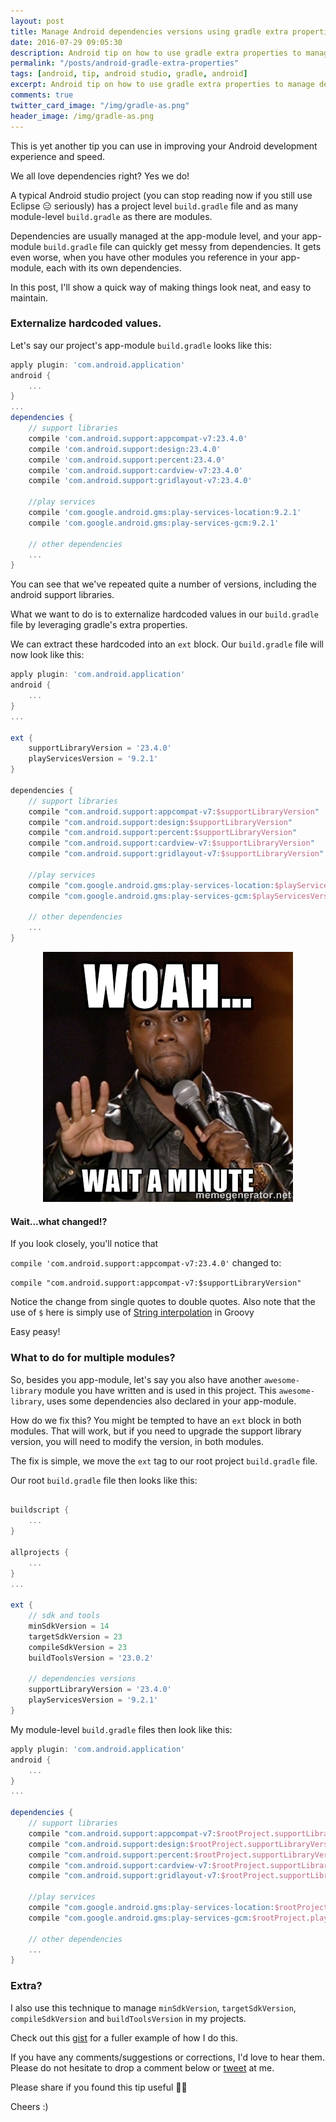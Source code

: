 ```yaml
---
layout: post
title: Manage Android dependencies versions using gradle extra properties.
date: 2016-07-29 09:05:30
description: Android tip on how to use gradle extra properties to manage dependency versioning
permalink: "/posts/android-gradle-extra-properties"
tags: [android, tip, android studio, gradle, android]
excerpt: Android tip on how to use gradle extra properties to manage dependency versioning
comments: true
twitter_card_image: "/img/gradle-as.png"
header_image: /img/gradle-as.png
---
```


This is yet another tip you can use in improving your Android development experience
and speed.

We all love dependencies right? Yes we do!

A typical Android studio project (you can stop reading now if you still use Eclipse 😑 seriously)
has a project level `build.gradle` file and as many module-level `build.gradle` as there are modules.

Dependencies are usually managed at the app-module level, and your app-module `build.gradle` file
can quickly get messy from dependencies. It gets even worse, when you have other modules you reference
in your app-module, each with its own dependencies.

In this post, I'll show a quick way of making things look neat, and easy to maintain.

### Externalize hardcoded values.

Let's say our project's app-module `build.gradle` looks like this:

``` gradle  
apply plugin: 'com.android.application'
android {
    ...
}
...
dependencies {
    // support libraries
    compile 'com.android.support:appcompat-v7:23.4.0'
    compile 'com.android.support:design:23.4.0'
    compile 'com.android.support:percent:23.4.0'
    compile 'com.android.support:cardview-v7:23.4.0'
    compile 'com.android.support:gridlayout-v7:23.4.0'

    //play services
    compile 'com.google.android.gms:play-services-location:9.2.1'
    compile 'com.google.android.gms:play-services-gcm:9.2.1'

    // other dependencies
    ...
}
```

You can see that we've repeated quite a number of versions, including the
android support libraries.

What we want to do is to externalize hardcoded values in our `build.gradle` file by
leveraging gradle's extra properties.

We can extract these hardcoded into an `ext` block. Our `build.gradle` file will now look like this:

``` gradle  
apply plugin: 'com.android.application'
android {
    ...
}
...

ext {
    supportLibraryVersion = '23.4.0'
    playServicesVersion = '9.2.1'
}

dependencies {
    // support libraries
    compile "com.android.support:appcompat-v7:$supportLibraryVersion"
    compile "com.android.support:design:$supportLibraryVersion"
    compile "com.android.support:percent:$supportLibraryVersion"
    compile "com.android.support:cardview-v7:$supportLibraryVersion"
    compile "com.android.support:gridlayout-v7:$supportLibraryVersion"

    //play services
    compile "com.google.android.gms:play-services-location:$playServicesVersion"
    compile "com.google.android.gms:play-services-gcm:$playServicesVersion"

    // other dependencies
    ...
}
```

<p align="center">
	<img src="/img/wait-what-meme.jpg">
</p>

#### Wait...what changed!?

If you look closely, you'll notice that

`compile 'com.android.support:appcompat-v7:23.4.0'` changed to:

`compile "com.android.support:appcompat-v7:$supportLibraryVersion"`

Notice the change from single quotes to double quotes. Also note that the use of `$` here is simply use of [String interpolation](http://docs.groovy-lang.org/latest/html/documentation/index.html#_string_interpolation) in Groovy

Easy peasy!

### What to do for multiple modules?

So, besides you app-module, let's say you also have another `awesome-library` module you have written and is used in this project. This `awesome-library`, uses some dependencies also declared in your app-module.

How do we fix this? You might be tempted to have an `ext` block in both modules. That will work,
but if you need to upgrade the support library version, you will need to modify the version, in both modules.

The fix is simple, we move the `ext` tag to our root project `build.gradle` file.

Our root `build.gradle` file then looks like this:

``` groovy

buildscript {
    ...
}

allprojects {
    ...
}
...

ext {
    // sdk and tools
    minSdkVersion = 14
    targetSdkVersion = 23
    compileSdkVersion = 23
    buildToolsVersion = '23.0.2'

    // dependencies versions
    supportLibraryVersion = '23.4.0'
    playServicesVersion = '9.2.1'
}
```

My module-level `build.gradle` files then look like this:

``` gradle  
apply plugin: 'com.android.application'
android {
    ...
}
...

dependencies {
    // support libraries
    compile "com.android.support:appcompat-v7:$rootProject.supportLibraryVersion"
    compile "com.android.support:design:$rootProject.supportLibraryVersion"
    compile "com.android.support:percent:$rootProject.supportLibraryVersion"
    compile "com.android.support:cardview-v7:$rootProject.supportLibraryVersion"
    compile "com.android.support:gridlayout-v7:$rootProject.supportLibraryVersion"

    //play services
    compile "com.google.android.gms:play-services-location:$rootProject.playServicesVersion"
    compile "com.google.android.gms:play-services-gcm:$rootProject.playServicesVersion"

    // other dependencies
    ...
}
```


### Extra?

I also use this technique to manage `minSdkVersion`, `targetSdkVersion`, `compileSdkVersion` and `buildToolsVersion` in my projects.

Check out this [gist](https://gist.github.com/segunfamisa/b659ebdb04735475b48a7935d646fd03) for a fuller example of how I do this.



If you have any comments/suggestions or corrections, I'd love to hear them. Please do not
hesitate to drop a comment below or [tweet](https://twitter.com/segunfamisa) at me.

Please share if you found this tip useful 🙈😁


Cheers :)
